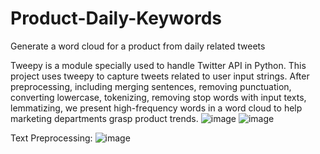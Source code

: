 # Product-Daily-Keywords
Generate a word cloud for a product from daily related tweets

Tweepy is a module specially used to handle Twitter API in Python. This project uses tweepy to capture tweets related to user input strings. After preprocessing, including merging sentences, removing punctuation, converting lowercase, tokenizing, removing stop words with input texts, lemmatizing, we present high-frequency words in a word cloud to help marketing departments grasp product trends. 
![image](https://user-images.githubusercontent.com/93064471/155463418-22205b23-e886-4612-a2a2-d153023eaa51.png)
![image](https://user-images.githubusercontent.com/93064471/155463513-470f69f2-464c-46b6-8bb2-0449856dfdd9.png)

Text Preprocessing:
![image](https://user-images.githubusercontent.com/93064471/155463200-f90cc379-5e8e-479e-a510-be0f4998434f.png)




